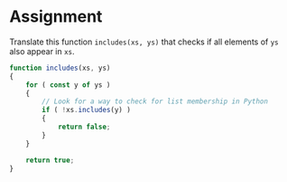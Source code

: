 # Assignment

Translate this function `includes(xs, ys)` that checks if all elements of `ys` also appear in `xs`.

```javascript
function includes(xs, ys)
{
    for ( const y of ys )
    {
        // Look for a way to check for list membership in Python
        if ( !xs.includes(y) )
        {
            return false;
        }
    }

    return true;
}
